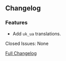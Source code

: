 ## Changelog

### Features

- Add `uk_ua` translations.

Closed Issues: None

[Full Changelog](https://github.com/JamCoreModding/RightClickHarvest/compare/2.2.1...2.2.2)

